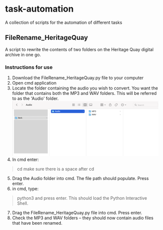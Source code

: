 # task-automation
A collection of scripts for the automation of different tasks

## FileRename_HeritageQuay
A script to rewrite the contents of two folders on the Heritage Quay digital archive in one go. 

### Instructions for use 
1. Download the FileRename_HeritageQuay.py file to your computer
2. Open cmd application 
3. Locate the folder containing the audio you wish to convert. You want the folder that contains both the MP3 and WAV folders. This will be referred to as the 'Audio' folder. 
![Example file directory structure](/images/source_folder.png)
4. In cmd enter: 
> cd 
make sure there is a space after cd
5. Drag the Audio folder into cmd. The file path should populate. Press enter. 
6. in cmd, type: 
>python3
and press enter. This should load the Python Interactive Shell. 
7. Drag the FileRename_HeritageQuay.py file into cmd. Press enter. 
8. Check the MP3 and WAV folders – they should now contain audio files that have been renamed. 